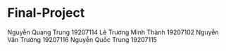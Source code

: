 # Final-Project

Nguyễn Quang Trung    19207114
Lê Trương Minh Thành  19207102
Nguyễn Văn Trường     19207116 
Nguyễn Quốc Trung     19207115
